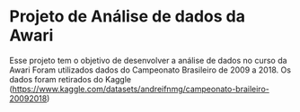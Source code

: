 # Projeto de Análise de dados da Awari
Esse projeto tem o objetivo de desenvolver a análise de dados no curso da Awari
Foram utilizados dados do Campeonato Brasileiro de 2009 a 2018.
Os dados foram retirados do Kaggle (https://www.kaggle.com/datasets/andreifnmg/campeonato-braileiro-20092018)

